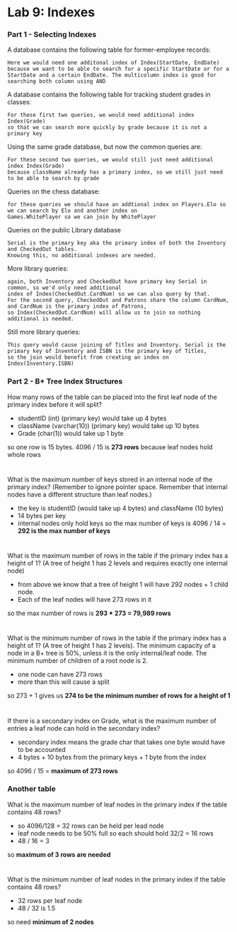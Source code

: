 # Lab 9: Indexes

### Part 1 - Selecting Indexes
A database contains the following table for former-employee records:
```
Here we would need one additonal index of Index(StartDate, EndDate)
because we want to be able to search for a specific StartDate or for a
StartDate and a certain EndDate. The multicolumn index is good for searching both column using AND
```
A database contains the following table for tracking student grades in classes:
```
For these first two queries, we would need additional index Index(Grade)
so that we can search more quickly by grade because it is not a primary key
```

Using the same grade database, but now the common queries are:
```
For these second two queries, we would still just need additional index Index(Grade)
because className already has a primary index, so we still just need to be able to search by grade
```

Queries on the chess database:
```
for these queries we should have an addtional index on Players.Elo so we can search by Elo and another index on
Games.WhitePlayer so we can join by WhitePlayer 
```

Queries on the public Library database
```
Serial is the primary key aka the primary index of both the Inventory and CheckedOut tables. 
Knowing this, no additional indexes are needed.
```

More library queries:
```
again, both Inventory and CheckedOut have primary key Serial in common, so we'd only need additional
index of Index(CheckedOut.CardNum) so we can also query by that.
For the second query, CheckedOut and Patrons share the column CardNum, and CardNum is the primary index of Patrons,
so Index(CheckedOut.CardNum) will allow us to join so nothing additional is needed.
```

Still more library queries:
```
This query would cause joining of Titles and Inventory. Serial is the primary key of Inventory and ISBN is the primary key of Titles,
so the join would benefit from creating an index on Index(Inventory.ISBN)
```

### Part 2 - B+ Tree Index Structures
How many rows of the table can be placed into the first leaf node of the primary index before it will split?
- studentID (int) (primary key) would take up 4 bytes
- className (varchar(10)) (primary key) would take up 10 bytes
- Grade (char(1)) would take up 1 byte

so one row is 15 bytes. 4096 / 15 is **273 rows** because leaf nodes hold whole rows

#

What is the maximum number of keys stored in an internal node of the primary index? (Remember to ignore pointer space. Remember that internal nodes have a different structure than leaf nodes.)
- the key is studentID (would take up 4 bytes) and className (10 bytes)
- 14 bytes per key
- internal nodes only hold keys
so the max number of keys is 4096 / 14 = **292 is the max number of keys**

#

What is the maximum number of rows in the table if the primary index has a height of 1? (A tree of height 1 has 2 levels and requires exactly one internal node)
- from above we know that a tree of height 1 will have 292 nodes + 1 child node.
- Each of the leaf nodes will have 273 rows in it

so the max number of rows is **293 * 273 = 79,989 rows**

#

What is the minimum number of rows in the table if the primary index has a height of 1? (A tree of height 1 has 2 levels). The minimum capacity of a node in a B+ tree is 50%, unless it is the only internal/leaf node. The minimum number of children of a root node is 2.
- one node can have 273 rows
- more than this will cause a split 

so 273 + 1 gives us **274 to be the minimum number of rows for a height of 1**

# 

If there is a secondary index on Grade, what is the maximum number of entries a leaf node can hold in the secondary index?
- secondary index means the grade char that takes one byte would have to be accounted 
- 4 bytes + 10 bytes from the primary keys + 1 byte from the index

so 4096 / 15 = **maximum of 273 rows**

### Another table
What is the maximum number of leaf nodes in the primary index if the table contains 48 rows?
- so 4096/128 = 32 rows can be held per lead node
- leaf node needs to be 50% full so each should hold 32/2 = 16 rows
- 48 / 16 = 3

so **maximum of 3 rows are needed**

#

What is the minimum number of leaf nodes in the primary index if the table contains 48 rows?
- 32 rows per leaf node
- 48 / 32 is 1.5

so need **minimum of 2 nodes**
